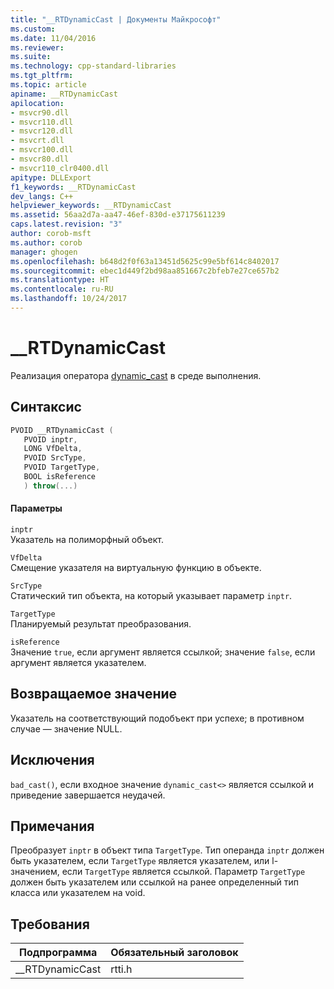 ```yaml
---
title: "__RTDynamicCast | Документы Майкрософт"
ms.custom: 
ms.date: 11/04/2016
ms.reviewer: 
ms.suite: 
ms.technology: cpp-standard-libraries
ms.tgt_pltfrm: 
ms.topic: article
apiname: __RTDynamicCast
apilocation:
- msvcr90.dll
- msvcr110.dll
- msvcr120.dll
- msvcrt.dll
- msvcr100.dll
- msvcr80.dll
- msvcr110_clr0400.dll
apitype: DLLExport
f1_keywords: __RTDynamicCast
dev_langs: C++
helpviewer_keywords: __RTDynamicCast
ms.assetid: 56aa2d7a-aa47-46ef-830d-e37175611239
caps.latest.revision: "3"
author: corob-msft
ms.author: corob
manager: ghogen
ms.openlocfilehash: b648d2f0f63a13451d5625c99e5bf614c8402017
ms.sourcegitcommit: ebec1d449f2bd98aa851667c2bfeb7e27ce657b2
ms.translationtype: HT
ms.contentlocale: ru-RU
ms.lasthandoff: 10/24/2017
---
```

# <a name="rtdynamiccast"></a>__RTDynamicCast
Реализация оператора [dynamic_cast](../cpp/dynamic-cast-operator.md) в среде выполнения.  
  
## <a name="syntax"></a>Синтаксис  
  
```cpp  
PVOID __RTDynamicCast (  
   PVOID inptr,   
   LONG VfDelta,  
   PVOID SrcType,  
   PVOID TargetType,   
   BOOL isReference  
   ) throw(...)  
```  
  
#### <a name="parameters"></a>Параметры  
 `inptr`  
 Указатель на полиморфный объект.  
  
 `VfDelta`  
 Смещение указателя на виртуальную функцию в объекте.  
  
 `SrcType`  
 Статический тип объекта, на который указывает параметр `inptr`.  
  
 `TargetType`  
 Планируемый результат преобразования.  
  
 `isReference`  
 Значение `true`, если аргумент является ссылкой; значение `false`, если аргумент является указателем.  
  
## <a name="return-value"></a>Возвращаемое значение  
 Указатель на соответствующий подобъект при успехе; в противном случае — значение NULL.  
  
## <a name="exceptions"></a>Исключения  
 `bad_cast()`, если входное значение `dynamic_cast<>` является ссылкой и приведение завершается неудачей.  
  
## <a name="remarks"></a>Примечания  
 Преобразует `inptr` в объект типа `TargetType`. Тип операнда `inptr` должен быть указателем, если `TargetType` является указателем, или l-значением, если `TargetType` является ссылкой. Параметр `TargetType` должен быть указателем или ссылкой на ранее определенный тип класса или указателем на void.  
  
## <a name="requirements"></a>Требования  
  
|Подпрограмма|Обязательный заголовок|  
|-------------|---------------------|  
|__RTDynamicCast|rtti.h|